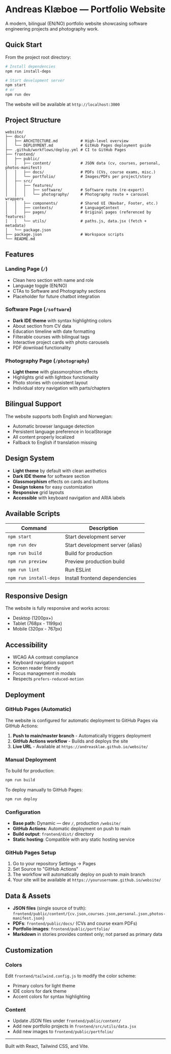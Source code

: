 # Andreas Klæboe — Portfolio Website

A modern, bilingual (EN/NO) portfolio website showcasing software engineering projects and photography work.

## Quick Start

From the project root directory:

```bash
# Install dependencies
npm run install-deps

# Start development server
npm start
# or
npm run dev
```

The website will be available at `http://localhost:3000`

## Project Structure

```
website/
├── docs/
│   ├── ARCHITECTURE.md          # High-level overview
│   └── DEPLOYMENT.md            # GitHub Pages deployment guide
├── .github/workflows/deploy.yml # CI to GitHub Pages
├── frontend/
│   ├── public/
│   │   ├── content/             # JSON data (cv, courses, personal, photos-manifest)
│   │   ├── docs/                # PDFs (CVs, course exams, misc.)
│   │   └── portfolio/           # Images/PDFs per project/story
│   ├── src/
│   │   ├── features/
│   │   │   ├── software/        # Software route (re-export)
│   │   │   └── photography/     # Photography route + carousel wrappers
│   │   ├── components/          # Shared UI (Navbar, Footer, etc.)
│   │   ├── contexts/            # LanguageContext
│   │   ├── pages/               # Original pages (referenced by features)
│   │   └── utils/               # paths.js, data.jsx (fetch + metadata)
│   └── package.json
├── package.json                 # Workspace scripts
└── README.md
```

## Features

### Landing Page (`/`)
- Clean hero section with name and role
- Language toggle (EN/NO)
- CTAs to Software and Photography sections
- Placeholder for future chatbot integration

### Software Page (`/software`)
- **Dark IDE theme** with syntax highlighting colors
- About section from CV data
- Education timeline with date formatting
- Filterable courses with bilingual tags
- Interactive project cards with photo carousels
- PDF download functionality

### Photography Page (`/photography`)
- **Light theme** with glassmorphism effects
- Highlights grid with lightbox functionality
- Photo stories with consistent layout
- Individual story navigation with parts/chapters

## Bilingual Support

The website supports both English and Norwegian:
- Automatic browser language detection
- Persistent language preference in localStorage
- All content properly localized
- Fallback to English if translation missing

## Design System

- **Light theme** by default with clean aesthetics
- **Dark IDE theme** for software section
- **Glassmorphism** effects on cards and buttons
- **Design tokens** for easy customization
- **Responsive** grid layouts
- **Accessible** with keyboard navigation and ARIA labels

## Available Scripts

| Command | Description |
|---------|-------------|
| `npm start` | Start development server |
| `npm run dev` | Start development server (alias) |
| `npm run build` | Build for production |
| `npm run preview` | Preview production build |
| `npm run lint` | Run ESLint |
| `npm run install-deps` | Install frontend dependencies |

## Responsive Design

The website is fully responsive and works across:
- Desktop (1200px+)
- Tablet (768px - 1199px)
- Mobile (320px - 767px)

## Accessibility

- WCAG AA contrast compliance
- Keyboard navigation support
- Screen reader friendly
- Focus management in modals
- Respects `prefers-reduced-motion`

## Deployment

### GitHub Pages (Automatic)

The website is configured for automatic deployment to GitHub Pages via GitHub Actions:

1. **Push to main/master branch** - Automatically triggers deployment
2. **GitHub Actions workflow** - Builds and deploys the site
3. **Live URL** - Available at `https://andreasklae.github.io/website/`

### Manual Deployment

To build for production:

```bash
npm run build
```

To deploy manually to GitHub Pages:

```bash
npm run deploy
```

### Configuration

- **Base path**: Dynamic — dev `/`, production `/website/`
- **GitHub Actions**: Automatic deployment on push to main
- **Build output**: `frontend/dist/` directory
- **Static hosting**: Compatible with any static hosting service

### GitHub Pages Setup

1. Go to your repository Settings → Pages
2. Set Source to "GitHub Actions"
3. The workflow will automatically deploy on push to main branch
4. Your site will be available at `https://yourusername.github.io/website/`

## Data & Assets

- **JSON files** (single source of truth): `frontend/public/content/{cv.json,courses.json,personal.json,photos-manifest.json}`
- **PDFs**: `frontend/public/docs/` (CVs and course exam PDFs)
- **Portfolio images**: `frontend/public/portfolio/`
- **Markdown** in stories provides context only; not parsed as primary data

## Customization

### Colors
Edit `frontend/tailwind.config.js` to modify the color scheme:
- Primary colors for light theme
- IDE colors for dark theme
- Accent colors for syntax highlighting

### Content
- Update JSON files under `frontend/public/content/`
- Add new portfolio projects in `frontend/src/utils/data.jsx`
- Add new images to `frontend/public/portfolio/`

---

Built with React, Tailwind CSS, and Vite.
